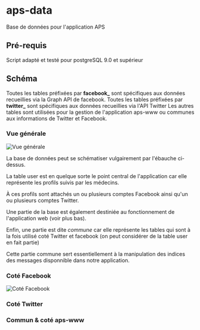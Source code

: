 # aps-data

Base de données pour l'application APS

## Pré-requis
Script adapté et testé pour postgreSQL 9.0 et supérieur

## Schéma
Toutes les tables préfixées par **facebook_** sont spécifiques aux données recueillies via la Graph API de facebook.
Toutes les tables préfixées par **twitter_** sont spécifiques aux données recueillies via l'API Twitter
Les autres tables sont utilisées pour la gestion de l'application aps-www ou communes aux informations de Twitter et Facebook.

### Vue générale

![Vue générale](https://github.com/rmonin/aps-data/blob/master/img/scheme-genral.png)

La base de données peut se schématiser vulgairement par l'ébauche ci-dessus.

La table user est en quelque sorte le point central de l'application car elle représente les profils suivis par les médecins.

À ces profils sont attachés un ou plusieurs comptes Facebook ainsi qu'un ou plusieurs comptes Twitter.

Une partie de la base est également destiniée au fonctionnement de l'application web (voir plus bas).

Enfin, une partie est dite *commune* car elle représente les tables qui sont à la fois utilisé coté Twitter et facebook (on peut considérer de la table user en fait partie)

Cette partie commune sert essentiellement à la manipulation des indices des messages disponnible dans notre application.

### Coté Facebook

![Coté Facebook](https://github.com/rmonin/aps-data/blob/master/img/scheme-facebook.png)

### Coté Twitter

### Commun & coté aps-www
